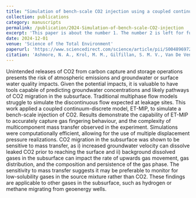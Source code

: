 ```yaml
---
title: "Simulation of bench-scale CO2 injection using a coupled continuum-discrete approach"
collection: publications
category: manuscripts
permalink: /publication/2024-Simulation-of-bench-scale-CO2-injection
excerpt: 'This paper is about the number 1. The number 2 is left for future work.'
date: 2024-12-01
venue: 'Science of the Total Environment'
paperurl: 'https://www.sciencedirect.com/science/article/pii/S0048969724067950'
citation: 'Ashmore, N. A., Krol, M. M., Gilfillan, S. M. V., Van De Ven, C. J.C., Mumford, K. G., Molnar, I. M. (2024). &quot;Paper Title Number 1.&quot; <i>Science of the Total Environment</i>, 954, 176639. https://doi.org/10.1016/j.scitotenv.2024.176639.'
---
```


Unintended releases of CO2 from carbon capture and storage operations presents the risk of atmospheric emissions and groundwater or surface water quality impacts. Given the potential impacts, it is valuable to have tools capable of predicting groundwater concentrations and likely pathways of CO2 migration in the subsurface. Traditional multiphase flow models struggle to simulate the discontinuous flow expected at leakage sites. This work applied a coupled continuum-discrete model, ET-MIP, to simulate a bench-scale injection of CO2. Results demonstrate the capability of ET-MIP to accurately capture gas fingering behaviour, and the complexity of multicomponent mass transfer observed in the experiment. Simulations were computationally efficient, allowing for the use of multiple displacement pressure realizations. CO2 migration in the subsurface was shown to be sensitive to mass transfer, as i) increased groundwater velocity can dissolve leaked CO2 prior to reaching the surface and ii) background dissolved gases in the subsurface can impact the rate of upwards gas movement, gas distribution, and the composition and persistence of the gas phase. The sensitivity to mass transfer suggests it may be preferable to monitor for low-solubility gases in the source mixture rather than CO2. These findings are applicable to other gases in the subsurface, such as hydrogen or methane migrating from geoenergy wells.
